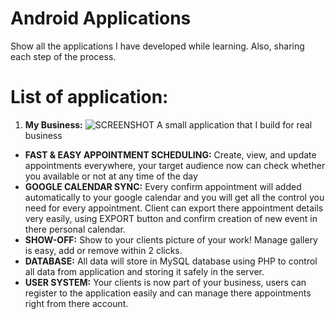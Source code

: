 # Android Applications
Show all the applications I have developed while learning.
Also, sharing each step of the process.

# List of application:
1. <b>My Business:</b>
![SCREENSHOT](https://idohayun.com/img/projects/project_expand_0.png)
A small application that I build for real business
<ul><li><b>FAST & EASY APPOINTMENT SCHEDULING:</b> Create, view, and update appointments everywhere, your target audience now can check whether you available or not at any time of the day</li>
<li><b>GOOGLE CALENDAR SYNC:</b> Every confirm appointment will added automatically to your google calendar and you will get all the control you need for every appointment. Client can export there appointment details very easily, using EXPORT button and confirm creation of new event in there personal calendar.</li>
  <li><b>SHOW-OFF:</b> Show to your clients picture of your work! Manage gallery is easy, add or remove within 2 clicks.</li>
<li><b>DATABASE:</b> All data will store in MySQL database using PHP to control all data from application and storing it safely in the server.</li>
<li><b>USER SYSTEM:</b> Your clients is now part of your business, users can register to the application easily and can manage there appointments right from there account. </li></ul>
